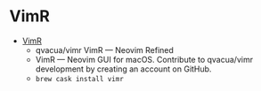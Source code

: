 # VimR
- [VimR](http://vimr.org/)
  -  qvacua/vimr VimR — Neovim Refined
  - VimR — Neovim GUI for macOS. Contribute to qvacua/vimr development by creating an account on GitHub.
  - `brew cask install vimr`
